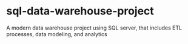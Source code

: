 # sql-data-warehouse-project
A modern data warehouse project using SQL server, that includes ETL processes, data modeling, and analytics
